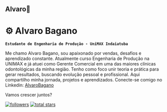 ## Alvaro👋

# ⚙️ Alvaro Bagano

**`Estudante de Engenharia de Produção - UniMAX Indaiatuba`**

Me chamo Alvaro Bagano, sou apaixonado por vendas, desafios e aprendizado constante. Atualmente curso Engenharia de Produção na UNIMAX e já atuei como Gerente Comercial em uma das maiores clínicas odontológicas da minha região.
Tenho como foco unir teoria e prática para gerar resultados, buscando evolução pessoal e profissional. Aqui compartilho minha jornada, projetos e aprendizados.
Conecte-se comigo no Linkedin: [AlvaroBagano](https://www.linkedin.com/in/alvarobagano/)

Vamos crescer juntos?

   <p align="left">
      <a href="https://github.com/AlvaroBagano?tab=followers">
         <img alt="followers" title="Follow me on Github" src="https://custom-icon-badges.demolab.com/github/followers/AlvaroBagano?color=236ad3&labelColor=1155ba&style=for-the-badge&logo=person-add&label=Follow&logoColor=white"/></a>
      <a href="https://github.com/AlvaroBagano?tab=repositories&sort=stargazers">
         <img alt="total stars" title="Total stars on GitHub" src="https://custom-icon-badges.demolab.com/github/stars/AlvaroBagano?color=55960c&style=for-the-badge&labelColor=488207&logo=star"/></a>
   </p>
